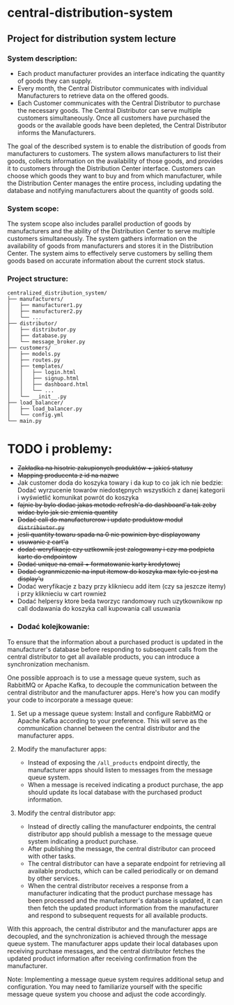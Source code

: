 # central-distribution-system
## Project for distribution system lecture

### System description:
* Each product manufacturer provides an interface indicating the quantity of goods they can supply.
* Every month, the Central Distributor communicates with individual Manufacturers to retrieve data on the offered goods.
* Each Customer communicates with the Central Distributor to purchase the necessary goods. The Central Distributor can serve multiple customers simultaneously. Once all customers have purchased the goods or the available goods have been depleted, the Central Distributor informs the Manufacturers.

The goal of the described system is to enable the distribution of goods from manufacturers to customers. The system allows manufacturers to list their goods, collects information on the availability of those goods, and provides it to customers through the Distribution Center interface. Customers can choose which goods they want to buy and from which manufacturer, while the Distribution Center manages the entire process, including updating the database and notifying manufacturers about the quantity of goods sold.

### System scope:   
The system scope also includes parallel production of goods by manufacturers and the ability of the Distribution Center to serve multiple customers simultaneously. The system gathers information on the availability of goods from manufacturers and stores it in the Distribution Center. The system aims to effectively serve customers by selling them goods based on accurate information about the current stock status.

### Project structure:
```
centralized_distribution_system/
├── manufacturers/
│   ├── manufacturer1.py
│   ├── manufacturer2.py
│   └── ...
├── distributor/
│   ├── distributor.py
│   ├── database.py
│   └── message_broker.py
├── customers/
│   ├── models.py
│   ├── routes.py
│   ├── templates/
│   │   ├── login.html
│   │   ├── signup.html
│   │   ├── dashboard.html
│   │   └── ...
│   └── __init__.py
├── load_balancer/
│   ├── load_balancer.py
│   └── config.yml
└── main.py
```


# TODO i problemy:
- ~~Zakładka na hisotrie zakupionych produktów + jakieś statusy~~
- ~~Mapping producenta z id na nazwe~~
- Jak customer doda do koszyka towary i da kup to co jak ich nie bedzie:   
    Dodać wyrzucenie towarów niedostępnych wszystkich z danej kategorii i wyświetlić komunikat powrót do koszyka
- ~~fajnie by bylo dodac jakas metode refresh'a do dashboard'a tak zeby widac bylo jak sie zmienia quantity~~
- ~~Dodać call do manufacturerow i update produktow moduł `distribiutor.py`~~
- ~~jesli quantity towaru spada na 0 nie powinien byc displayowany~~
- ~~usuwanie z cart'a~~
- ~~dodać weryfikacje czy uztkownik jest zalogowany i czy ma podpieta karte do endpointow~~
- ~~Dodać unique na email + formatowanie karty kredytowej~~
- ~~Dodać ogranmiczenie na input itemow do koszyka max tyle co jest na display'u~~
- Dodać weryfikacje z bazy przy klikniecu add item (czy sa jeszcze itemy) i przy kliknieciu w cart rownież
- Dodać helpersy ktore beda tworzyc randomowy ruch uzytkownikow np call dodawania do koszyka call kupowania call usuwania
- ### Dodać kolejkowanie:
To ensure that the information about a purchased product is updated in the manufacturer's database before responding to subsequent calls from the central distributor to get all available products, you can introduce a synchronization mechanism.

One possible approach is to use a message queue system, such as RabbitMQ or Apache Kafka, to decouple the communication between the central distributor and the manufacturer apps. Here's how you can modify your code to incorporate a message queue:

1. Set up a message queue system: Install and configure RabbitMQ or Apache Kafka according to your preference. This will serve as the communication channel between the central distributor and the manufacturer apps.

2. Modify the manufacturer apps:
   - Instead of exposing the `/all_products` endpoint directly, the manufacturer apps should listen to messages from the message queue system.
   - When a message is received indicating a product purchase, the app should update its local database with the purchased product information.

3. Modify the central distributor app:
   - Instead of directly calling the manufacturer endpoints, the central distributor app should publish a message to the message queue system indicating a product purchase.
   - After publishing the message, the central distributor can proceed with other tasks.
   - The central distributor can have a separate endpoint for retrieving all available products, which can be called periodically or on demand by other services.
   - When the central distributor receives a response from a manufacturer indicating that the product purchase message has been processed and the manufacturer's database is updated, it can then fetch the updated product information from the manufacturer and respond to subsequent requests for all available products.

With this approach, the central distributor and the manufacturer apps are decoupled, and the synchronization is achieved through the message queue system. The manufacturer apps update their local databases upon receiving purchase messages, and the central distributor fetches the updated product information after receiving confirmation from the manufacturer.

Note: Implementing a message queue system requires additional setup and configuration. You may need to familiarize yourself with the specific message queue system you choose and adjust the code accordingly.
